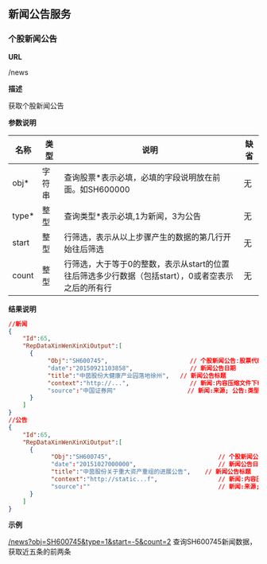 
## 新闻公告服务

### 个股新闻公告

**URL**

/news

**描述**

获取个股新闻公告

**参数说明**


|名称|类型|说明|缺省|
| -------- | -------- | -------- | -------- |
|obj\*|字符串|查询股票\*表示必填，必填的字段说明放在前面。如SH600000|无|
|type\*|整型|查询类型\*表示必填,1为新闻，3为公告|无|
|start|整型|行筛选，表示从以上步骤产生的数据的第几行开始往后筛选|无|
|count|整型|行筛选，大于等于0的整数，表示从start的位置往后筛选多少行数据（包括start），0或者空表示之后的所有行|无|

**结果说明**

```json
//新闻
{
    "Id":65,
    "RepDataXinWenXinXiOutput":[
      {
           "Obj":"SH600745",                       // 个股新闻公告:股票代码; 新闻公告中心:空
           "date":"20150921103858",                // 新闻公告日期
           "title":"中茵股份大健康产业园落地徐州",   // 新闻公告标题
           "context":"http://...",                 // 新闻:内容压缩文件下载url; 公告:pdf文件下载url 
           "source":"中国证券网"                    // 新闻:来源; 公告:类型
      }
    ]
}
//公告
{
    "Id":65,
    "RepDataXinWenXinXiOutput":[
      {
            "Obj":"SH600745",                              // 个股新闻公告:股票代码; 新闻公告中心:空
            "date":"20151027000000",                       // 新闻公告日期
            "title":"中茵股份关于重大资产重组的进展公告",    // 新闻公告标题
            "context":"http://static...f",                 // 新闻:内容压缩文件下载url; 公告:pdf文件下载url 
            "source":""                                    // 新闻:来源; 公告:类型
      }
    ]
}

```

**示例**

[/news?obj=SH600745&type=1&start=-5&count=2]($APIHOST$/news?obj=SH600745,SZ300065&type=1&start=-5&count=2)
查询SH600745新闻数据，获取近五条的前两条
